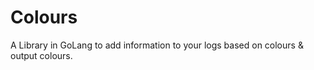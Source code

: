 # Colours
A Library in GoLang to add information to your logs based on colours &amp; output colours.